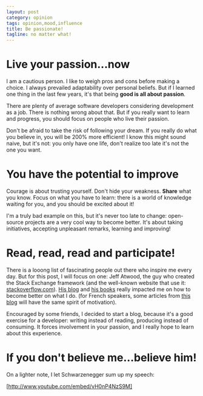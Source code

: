 ```yaml
---
layout: post
category: opinion
tags: opinion,mood,influence
title: Be passionate!
tagline: no matter what!
---
```



Live your passion...now
=======================

I am a cautious person. I like to weigh pros and cons before making a choice. I always prevailed adaptability over personal beliefs. But if I learned one thing in the last few years, it's that being **good is all about passion**.

There are plenty of average software developers considering development as a job. There is nothing wrong about that. But if you really want to learn and progress, you should focus on people who live their passion.

Don't be afraid to take the risk of following your dream. If you really do what you believe in, you will be 200% more efficient! I know this might sound naive, but it's not: you only have one life, don't realize too late it's not the one you want.

You have the potential to improve
=================================

Courage is about trusting yourself. Don't hide your weakness. **Share** what you know. Focus on what you have to learn: there is a world of knowledge waiting for you, and you should be excited about it!

I'm a truly bad example on this, but it's never too late to change: open-source projects are a very cool way to become better. It's about taking initiatives, accepting unpleasant remarks, learning and improving!

Read, read, read and participate!
=================================

There is a looong list of fascinating people out there who inspire me every day. But for this post, I will focus on one: Jeff Atwood, the guy who created the Stack Exchange framework (and the well-known website that use it: [stackoverflow.com][1]). [His blog][2] and [his books][3] really impacted me on how to become better on what I do. (for French speakers, some articles from [this blog][4] will have the same spirit of motivation).

Encouraged by some friends, I decided to start a blog, because it's a good exercise for a developer: writing instead of reading, producing instead of consuming. It forces involvement in your passion, and I really hope to learn about this experience.

If you don't believe me...believe him!
======================================

On a lighter note, I let Schwarzenegger sum up my speech:

[http://www.youtube.com/embed/vH0nP4NzS9M]

[1]: http://stackoverflow.com
[2]: http://www.codinghorror.com/blog/ "Coding Horror Blog"
[3]: http://www.codinghorror.com/blog/2012/07/coding-horror-the-book.html "Books section of coding horror"
[4]: http://vincent.jousse.org/ "Blog de Vincent Jousse"
